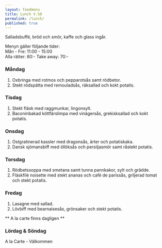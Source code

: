 ```yaml
---
layout: foodmenu
title: Lunch V.50
permalink: /lunch/
published: true
---
```

Salladsbuffé, bröd och smör, kaffe och glass ingår.

Menyn gäller följande tider:  
Mån - Fre: 11:00 - 15:00  
Alla rätter: 80:- Take away: 70:- 

### Måndag

1. Oxbringa med rotmos och pepparotsås samt rödbetor.
2. Stekt rödspätta med remouladsås, räksallad och kokt potatis.

### Tisdag

1. Stekt fläsk med raggmunkar, lingonsylt.
2. Baconinbakad köttfärslimpa med vinägersås, grekisksallad och kokt potatis.


### Onsdag

1. Ostgratinerad kassler med dragonsås, ärter och potatiskaka.
2. Dansk sjömansbiff med öllöksås och persiljasmör samt råstekt potatis.

### Torsdag
 
1. Rödbetssoppa med smetana samt tunna pannkakor, sylt och grädde.
2. Fläskfilé noisette med stekt ananas och café de parissås, griljerad tomat och stekt potatis.
 
### Fredag
 
1. Lasagne med sallad.
2. Lövbiff med bearnaisesås, grönsaker och stekt potatis.

** A la carte finns dagligen **  

### Lördag & Söndag
A la Carte - Välkommen
